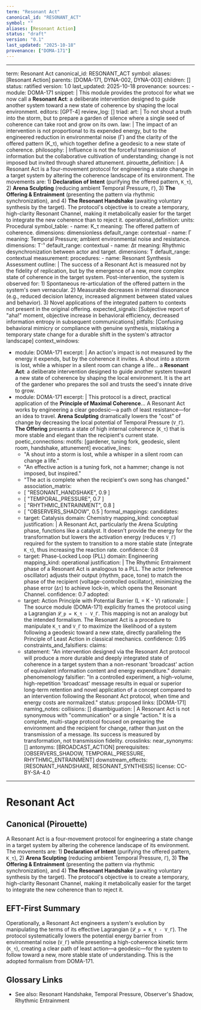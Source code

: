 ```yaml
---
term: "Resonant Act"
canonical_id: "RESONANT_ACT"
symbol: ""
aliases: [Resonant Action]
status: "draft"
version: "0.1"
last_updated: "2025-10-18"
provenance: ["DOMA-171"]
---
```


---
term: Resonant Act
canonical_id: RESONANT_ACT
symbol: 
aliases: [Resonant Action]
parents: [DOMA-171, DYNA-002, DYNA-003]
children: []
status: ratified
version: 1.0
last_updated: 2025-10-18
provenance:
  sources:
    - module: DOMA-171
      snippet: |
        This module provides the protocol for what we now call a **Resonant Act**: a deliberate intervention designed to guide another system toward a new state of coherence by shaping the local environment.
  editors: [GPT-4]
  review_log: []
triad:
  art: |
    To not shout a truth into the storm, but to prepare a garden of silence where a single seed of coherence can take root and grow on its own.
  law: |
    The impact of an intervention is not proportional to its expended energy, but to the engineered reduction in environmental noise (Γ) and the clarity of the offered pattern (K_τ), which together define a geodesic to a new state of coherence.
  philosophy: |
    Influence is not the forceful transmission of information but the collaborative cultivation of understanding; change is not imposed but invited through shared attunement.
pirouette_definition: |
  A Resonant Act is a four-movement protocol for engineering a state change in a target system by altering the coherence landscape of its environment. The movements are: 1) **Declaration of Intent** (purifying the offered pattern, `K_τ`), 2) **Arena Sculpting** (reducing ambient Temporal Pressure, `Γ`), 3) **The Offering & Entrainment** (presenting the pattern via rhythmic synchronization), and 4) **The Resonant Handshake** (awaiting voluntary synthesis by the target). The protocol's objective is to create a temporary, high-clarity Resonant Channel, making it metabolically easier for the target to integrate the new coherence than to reject it.
operational_definition:
  units: Procedural
  symbol_table:
    - name: K_τ
      meaning: The offered pattern of coherence.
      dimensions: dimensionless
      default_range: contextual
    - name: Γ
      meaning: Temporal Pressure; ambient environmental noise and resistance.
      dimensions: T⁻¹
      default_range: contextual
    - name: Δτ
      meaning: Rhythmic desynchronization between actor and target.
      dimensions: T
      default_range: contextual
  measurement:
    procedures:
      - name: Resonant Synthesis Assessment
        outline: |
          The success of a Resonant Act is measured not by the fidelity of replication, but by the emergence of a new, more complex state of coherence in the target system. Post-intervention, the system is observed for: 1) Spontaneous re-articulation of the offered pattern in the system's own vernacular. 2) Measurable decreases in internal dissonance (e.g., reduced decision latency, increased alignment between stated values and behavior). 3) Novel applications of the integrated pattern to contexts not present in the original offering.
        expected_signals: [Subjective report of "aha!" moment, objective increase in behavioral efficiency, decreased information entropy in subsequent communications]
        pitfalls: [Confusing behavioral mimicry or compliance with genuine synthesis, mistaking a temporary state change for a durable shift in the system's attractor landscape]
context_windows:
  - module: DOMA-171
    excerpt: |
      An action's impact is not measured by the energy it expends, but by the coherence it invites. A shout into a storm is lost, while a whisper in a silent room can change a life... a **Resonant Act**: a deliberate intervention designed to guide another system toward a new state of coherence by shaping the local environment. It is the art of the gardener who prepares the soil and trusts the seed's innate drive to grow.
  - module: DOMA-171
    excerpt: |
      This protocol is a direct, practical application of the **Principle of Maximal Coherence**... A Resonant Act works by engineering a clear geodesic—a path of least resistance—for an idea to travel. **Arena Sculpting** dramatically lowers the "cost" of change by decreasing the local potential of Temporal Pressure (`V_Γ`). **The Offering** presents a state of high internal coherence (`K_τ`) that is more stable and elegant than the recipient's current state.
poetic_connections:
  motifs: [gardener, tuning fork, geodesic, silent room, handshake, attunement]
  evocative_lines:
    - "A shout into a storm is lost, while a whisper in a silent room can change a life."
    - "An effective action is a tuning fork, not a hammer; change is not imposed, but inspired."
    - "The act is complete when the recipient's own song has changed."
  association_matrix:
    - [ "RESONANT_HANDSHAKE", 0.9 ]
    - [ "TEMPORAL_PRESSURE", 0.7 ]
    - [ "RHYTHMIC_ENTRAINMENT", 0.8 ]
    - [ "OBSERVERS_SHADOW", 0.5 ]
formal_mappings:
  candidates:
    - target: Catalysis
      domain: Chemistry
      mapping_kind: conceptual
      justification: |
        A Resonant Act, particularly the Arena Sculpting phase, functions like a catalyst. It doesn't provide the energy for the transformation but lowers the activation energy (reduces `V_Γ`) required for the system to transition to a more stable state (integrate `K_τ`), thus increasing the reaction rate.
      confidence: 0.8
    - target: Phase-Locked Loop (PLL)
      domain: Engineering
      mapping_kind: operational
      justification: |
        The Rhythmic Entrainment phase of a Resonant Act is analogous to a PLL. The actor (reference oscillator) adjusts their output (rhythm, pace, tone) to match the phase of the recipient (voltage-controlled oscillator), minimizing the phase error (`Δτ`) to achieve lock-in, which opens the Resonant Channel.
      confidence: 0.7
  adopted:
    - target: Action Principle with Potential Barrier (L = K - V)
      rationale: |
        The source module (DOMA-171) explicitly frames the protocol using a Lagrangian `𝓛_p = K_τ - V_Γ`. This mapping is not an analogy but the intended formalism. The Resonant Act is a procedure to manipulate `K_τ` and `V_Γ` to maximize the likelihood of a system following a geodesic toward a new state, directly paralleling the Principle of Least Action in classical mechanics.
      confidence: 0.95
constraints_and_falsifiers:
  claims:
    - statement: "An intervention designed via the Resonant Act protocol will produce a more durable and deeply integrated state of coherence in a target system than a non-resonant 'broadcast' action of equivalent information content and energy expenditure."
      domain: phenomenology
      falsifier: "In a controlled experiment, a high-volume, high-repetition 'broadcast' message results in equal or superior long-term retention and novel application of a concept compared to an intervention following the Resonant Act protocol, when time and energy costs are normalized."
      status: proposed
      links: [DOMA-171]
naming_notes:
  collisions: []
  disambiguation: |
    A Resonant Act is not synonymous with "communication" or a single "action." It is a complete, multi-stage protocol focused on preparing the environment and the recipient for change, rather than just on the transmission of a message. Its success is measured by transformation, not transmission fidelity.
crosslinks:
  near_synonyms: []
  antonyms: [BROADCAST_ACTION]
  prerequisites: [OBSERVERS_SHADOW, TEMPORAL_PRESSURE, RHYTHMIC_ENTRAINMENT]
  downstream_effects: [RESONANT_HANDSHAKE, RESONANT_SYNTHESIS]
license: CC-BY-SA-4.0
---

# Resonant Act

## Canonical (Pirouette)
A Resonant Act is a four-movement protocol for engineering a state change in a target system by altering the coherence landscape of its environment. The movements are: 1) **Declaration of Intent** (purifying the offered pattern, `K_τ`), 2) **Arena Sculpting** (reducing ambient Temporal Pressure, `Γ`), 3) **The Offering & Entrainment** (presenting the pattern via rhythmic synchronization), and 4) **The Resonant Handshake** (awaiting voluntary synthesis by the target). The protocol's objective is to create a temporary, high-clarity Resonant Channel, making it metabolically easier for the target to integrate the new coherence than to reject it.

## EFT-First Summary
Operationally, a Resonant Act engineers a system's evolution by manipulating the terms of its effective Lagrangian (`𝓛_p = K_τ - V_Γ`). The protocol systematically lowers the potential energy barrier from environmental noise (`V_Γ`) while presenting a high-coherence kinetic term (`K_τ`), creating a clear path of least action—a geodesic—for the system to follow toward a new, more stable state of understanding. This is the adopted formalism from DOMA-171.

## Glossary Links
- See also: Resonant Handshake, Temporal Pressure, Observer's Shadow, Rhythmic Entrainment